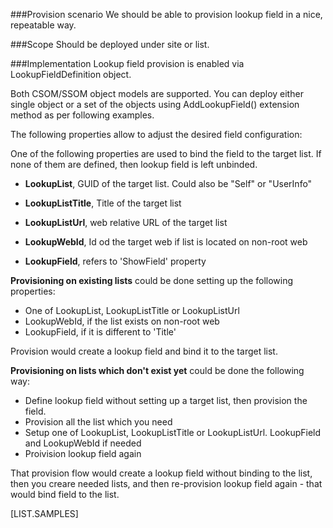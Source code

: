 <properties
	pageTitle="LookupFieldDefinition"
    pageName="LookupFieldDefinition"
    parentPageId="13001"
/>

###Provision scenario
We should be able to provision lookup field in a nice, repeatable way.

###Scope
Should be deployed under site or list.

###Implementation
Lookup field provision is enabled via LookupFieldDefinition object.

Both CSOM/SSOM object models are supported. 
You can deploy either single object or a set of the objects using AddLookupField() extension method as per following examples.

The following properties allow to adjust the desired field configuration:

One of the following properties are used to bind the field to the target list.
If none of them are defined, then lookup field is left unbinded.

* **LookupList**, GUID of the target list. Could also be "Self" or "UserInfo"
* **LookupListTitle**, Title of the target list
* **LookupListUrl**, web relative URL of the target list

* **LookupWebId**, Id od the target web if list is located on non-root web
* **LookupField**, refers to 'ShowField' property

**Provisioning on existing lists** could be done setting up the following properties:

* One of LookupList, LookupListTitle or LookupListUrl
* LookupWebId, if the list exists on non-root web
* LookupField, if it is different to 'Title'

Provision would create a lookup field and bind it to the target list.

**Provisioning on lists which don't exist yet** could be done the following way:

* Define lookup field without setting up a target list, then provision the field. 
* Provision all the list which you need
* Setup one of LookupList, LookupListTitle or LookupListUrl. LookupField and LookupWebId if needed
* Proivision lookup field again

That provision flow would create a lookup field without binding to the list, then you creare needed lists, and then re-provision lookup field again - that would bind field to the list.

[LIST.SAMPLES]